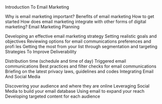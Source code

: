 Introduction To Email Marketing

Why is email marketing important?
Benefits of email marketing
How to get started
How does email marketing integrate with other forms of digital marketing?
Email Marketing Planning

Developing an effective email marketing strategy
Setting realistic goals and objectives
Reviewing options for email communications preferences and profi les
Getting the most from your list through segmentation and targeting
Strategies To Improve Deliverability

Distribution time (schedule and time of day)
Triggered email communications
Best practices and filter checks for email communications
Briefing on the latest privacy laws, guidelines and codes
Integrating Email And Social Media

Discovering your audience and where they are online
Leveraging Social Media to build your email database
Using email to expand your reach
Developing targeted content for each audience